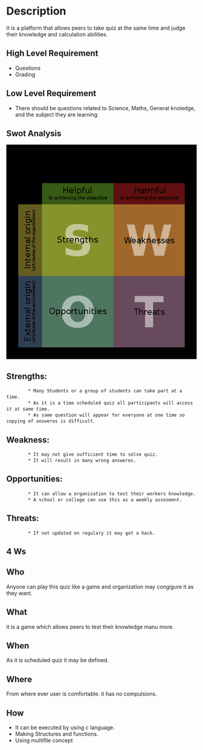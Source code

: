 # Description
 It is a platform that allows peers to take quiz at the same time and judge their knowledge and calculation abilities.

## High Level Requirement
 * Questions 
 * Grading 

## Low Level Requirement 
 * There should be questions related to Science, Maths, General knoledge, and the subject they are learning.
 

## Swot Analysis
![](2022-02-11-02-36-17.png)
## Strengths: 
            * Many Students or a group of students can take part at a time.
            * As it is a time scheduled quiz all participants will access it at same time.
            * As same question will appear for everyone at one time so copying of answeres is difficult.
## Weakness:
            * It may not give sufficient time to solve quiz.
            * It will result in many wrong answeres.
## Opportunities:
            * It can allow a organization to test their workers knowledge.
            * A school or college can use this as a weekly assesment.
## Threats:
            * If not updated on regulary it may get a hack.

## 4 Ws
## Who
Anyone can play this quiz like a game and organization may congigure it as they want.
## What
it is a game which allows peers to test their knowledge manu more.
## When 
As it is scheduled quiz it may be defined.
## Where
From where ever user is comfortable. it has no compulsions.

## How
* It can be executed by using c language.
* Making Structures and functions.
* Using multifile concept
 
